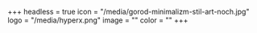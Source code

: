 +++
headless = true
icon = "/media/gorod-minimalizm-stil-art-noch.jpg"
logo = "/media/hyperx.png"
image = ""
color = ""
+++
